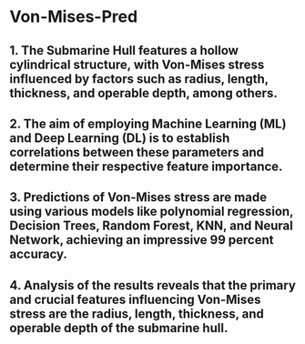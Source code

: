 

# Von-Mises-Pred
## 1. The Submarine Hull features a hollow cylindrical structure, with Von-Mises stress influenced by factors such as radius, length, thickness, and operable depth, among others.
## 2. The aim of employing Machine Learning (ML) and Deep Learning (DL) is to establish correlations between these parameters and determine their respective feature importance.
## 3. Predictions of Von-Mises stress are made using various models like polynomial regression, Decision Trees, Random Forest, KNN, and Neural Network, achieving an impressive 99 percent accuracy.
## 4. Analysis of the results reveals that the primary and crucial features influencing Von-Mises stress are the radius, length, thickness, and operable depth of the submarine hull.
